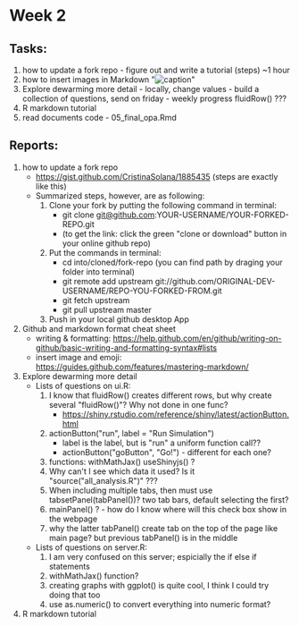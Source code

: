 # Week 2 

## Tasks:
1. how to update a fork repo - figure out and write a tutorial (steps) ~1 hour
2. how to insert images in Markdown "![caption]()"
3. Explore dewarming more detail - locally, change values - build a collection of questions, send on friday - weekly progress    fluidRow() ???
4. R markdown tutorial
5. read documents code - 05_final_opa.Rmd


## Reports:
1. how to update a fork repo
   - https://gist.github.com/CristinaSolana/1885435 (steps are exactly like this)
   - Summarized steps, however, are as following:
     1. Clone your fork by putting the following command in terminal: 
        - git clone git@github.com:YOUR-USERNAME/YOUR-FORKED-REPO.git
        - (to get the link: click the green "clone or download" button in your online github repo)
     2. Put the commands in terminal: 
        - cd into/cloned/fork-repo (you can find path by draging your folder into terminal)
        - git remote add upstream git://github.com/ORIGINAL-DEV-USERNAME/REPO-YOU-FORKED-FROM.git
        - git fetch upstream
        - git pull upstream master
     3. Push in your local github desktop App
2. Github and markdown format cheat sheet
   - writing & formatting: https://help.github.com/en/github/writing-on-github/basic-writing-and-formatting-syntax#lists
   - insert image and emoji: https://guides.github.com/features/mastering-markdown/
3. Explore dewarming more detail
   - Lists of questions on ui.R:
     1. I know that fluidRow() creates different rows, but why create several "fluidRow()"? Why not done in one func?
        - https://shiny.rstudio.com/reference/shiny/latest/actionButton.html
     2. actionButton("run", label = "Run Simulation")
        - label is the label, but is "run" a uniform function call?? 
        - actionButton("goButton", "Go!") - different for each one?
     3. functions: withMathJax() useShinyjs() ?
     4. Why can't I see which data it used? Is it "source("all_analysis.R")" ???
     5. When including multiple tabs, then must use tabsetPanel(tabPanel())? two tab bars, default selecting the first?
     6. mainPanel() ? - how do I know where will this check box show in the webpage
     7. why the latter tabPanel() create tab on the top of the page like main page? but previous tabPanel() is in the middle
   - Lists of questions on server.R:
     1. I am very confused on this server; espicially the if else if statements
     2. withMathJax() function?
     3. creating graphs with ggplot() is quite cool, I think I could try doing that too
     4. use as.numeric() to convert everything into numeric format?
4. R markdown tutorial
